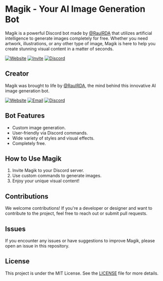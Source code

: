# Magik - Your AI Image Generation Bot

Magik is a powerful Discord bot made by [@RaulRDA](https://github.com/raulrda) that utilizes artificial intelligence to generate images completely for free. Whether you need artwork, illustrations, or any other type of image, Magik is here to help you create stunning visual content in a matter of seconds.

[![Website](https://img.shields.io/badge/Website-magik.raulrda.com-%234285F4?logo=Google%20Chrome)](https://magik.raulrda.com)
[![Invite](https://img.shields.io/badge/Invite-Magik-%2300AC47?logo=google%20chat)](https://discord.com/oauth2/authorize?client_id=1154411860372754523&scope=bot%20applications.commands&permissions=414531832896)
[![Discord](https://img.shields.io/badge/Discord-Magik%236096-5865f2?logo=discord&label=Discord)](https://discord.gg/KxkptEEHyH)

## Creator

Magik was brought to life by [@RaulRDA](https://github.com/raulrda), the mind behind this innovative AI image generation bot.

[![Website](https://img.shields.io/badge/Website-raulrda.com-%234285F4?logo=Google%20Chrome)](https://www.raulrda.com)
[![Email](https://img.shields.io/badge/Discord-hey%40raulrda.com-%23F06B66?logo=mailgun&label=Email)](mailto:hey@raulrda.com)
[![Discord](https://img.shields.io/badge/Discord-Raul__RDA-5865f2?logo=discord&label=Discord)](https://discord.com/users/716962731785191444)

## Bot Features

- Custom image generation.
- User-friendly via Discord commands.
- Wide variety of styles and visual effects.
- Completely free.

## How to Use Magik

1. Invite Magik to your Discord server.
2. Use custom commands to generate images.
3. Enjoy your unique visual content!

## Contributions

We welcome contributions! If you're a developer or designer and want to contribute to the project, feel free to reach out or submit pull requests.

## Issues

If you encounter any issues or have suggestions to improve Magik, please open an issue in this repository.

## License

This project is under the MIT License. See the [LICENSE](LICENSE) file for more details.